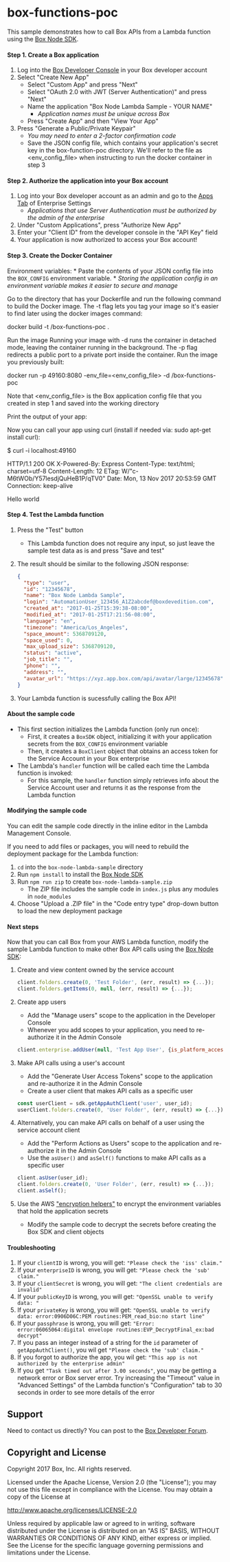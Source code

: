 # box-functions-poc

This sample demonstrates how to call Box APIs from a Lambda function using the [Box Node SDK](https://github.com/box/box-node-sdk).

#### Step 1. Create a Box application
1. Log into the [Box Developer Console](https://developers.box.com) in your Box developer account
2. Select "Create New App"
    * Select "Custom App" and press "Next"
    * Select "OAuth 2.0 with JWT (Server Authentication)" and press "Next"
    * Name the application "Box Node Lambda Sample - YOUR NAME"
        * *Application names must be unique across Box*
    * Press "Create App" and then "View Your App"
3. Press "Generate a Public/Private Keypair"
    * *You may need to enter a 2-factor confirmation code*
    * Save the JSON config file, which contains your application's secret key in the box-function-poc directory. We'll refer to the file as <env_config_file> when instructing to run the docker container in step 3 

#### Step 2. Authorize the application into your Box account
1. Log into your Box developer account as an admin and go to the [Apps Tab](https://app.box.com/master/settings/openbox) of Enterprise Settings
    * *Applications that use Server Authentication must be authorized by the admin of the enterprise*
2. Under "Custom Applications", press "Authorize New App"
3. Enter your "Client ID" from the developer console in the "API Key" field
4. Your application is now authorized to access your Box account!

#### Step 3. Create the Docker Container
Environment variables:
    * Paste the contents of your JSON config file into the `BOX_CONFIG` environment variable.
        * *Storing the application config in an environment variable makes it easier to secure and manage*

Go to the directory that has your Dockerfile and run the following command to build the Docker image. The -t flag lets you tag
your image so it's easier to find later using the docker images command:

docker build -t <username>/box-functions-poc .

Run the image
Running your image with -d runs the container in detached mode, leaving the container running in the background. The -p flag
redirects a public port to a private port inside the container. Run the image you previously built:

docker run -p 49160:8080 -env_file=<env_config_file> -d <username>/box-functions-poc

Note that <env_config_file> is the Box application config file that you created in step 1 and saved into the working directory

Print the output of your app:

Now you can call your app using curl (install if needed via: sudo apt-get install curl):

$ curl -i localhost:49160

HTTP/1.1 200 OK
X-Powered-By: Express
Content-Type: text/html; charset=utf-8
Content-Length: 12
ETag: W/"c-M6tWOb/Y57lesdjQuHeB1P/qTV0"
Date: Mon, 13 Nov 2017 20:53:59 GMT
Connection: keep-alive

Hello world
    
#### Step 4. Test the Lambda function
1. Press the "Test" button
    * This Lambda function does not require any input, so just leave the sample test data as is and press "Save and test"
2. The result should be similar to the following JSON response:

    ```JSON
    {
      "type": "user",
      "id": "12345678",
      "name": "Box Node Lambda Sample",
      "login": "AutomationUser_123456_A1Z2abcdef@boxdevedition.com",
      "created_at": "2017-01-25T15:39:38-08:00",
      "modified_at": "2017-01-25T17:21:56-08:00",
      "language": "en",
      "timezone": "America/Los_Angeles",
      "space_amount": 5368709120,
      "space_used": 0,
      "max_upload_size": 5368709120,
      "status": "active",
      "job_title": "",
      "phone": "",
      "address": "",
      "avatar_url": "https://xyz.app.box.com/api/avatar/large/12345678"
    }
    ```
    
3. Your Lambda function is sucessfully calling the Box API!

#### About the sample code
* This first section initializes the Lambda function (only run once):
    * First, it creates a `BoxSDK` object, initializing it with your application secrets from the `BOX_CONFIG` environment variable
    * Then, it creates a `BoxClient` object that obtains an access token for the Service Account in your Box enterprise
*  The Lambda's `handler` function will be called each time the Lambda function is invoked:
    * For this sample, the `handler` function simply retrieves info about the Service Account user and returns it as the response
    from the Lambda function

#### Modifying the sample code
You can edit the sample code directly in the inline editor in the Lambda Management Console.

If you need to add files or packages, you will need to rebuild the deployment package for the Lambda function:
1. `cd` into the `box-node-lambda-sample` directory
2. Run `npm install` to install the [Box Node SDK](https://github.com/box/box-node-sdk) 
3. Run `npm run zip` to create `box-node-lambda-sample.zip`
    * The ZIP file includes the sample code in `index.js` plus any modules in `node_modules`
4. Choose "Upload a .ZIP file" in the "Code entry type" drop-down button to load the new deployment package

#### Next steps
Now that you can call Box from your AWS Lambda function, modify the sample Lambda function to make other Box API calls
using the [Box Node SDK](https://github.com/box/box-node-sdk):

1. Create and view content owned by the service account

    ```Javascript
    client.folders.create(0, 'Test Folder', (err, result) => {...});
    client.folders.getItems(0, null, (err, result) => {...});
    ```
    
2. Create app users
    * Add the "Manage users" scope to the application in the Developer Console
    * Whenever you add scopes to your application, you need to re-authorize it in the Admin Console
    
    ```Javascript
    client.enterprise.addUser(null, 'Test App User', {is_platform_access_only: true}, (err, result) => {...});
    ```
    
3. Make API calls using a user's account
    * Add the "Generate User Access Tokens" scope to the application and re-authorize it in the Admin Console
    * Create a user client that makes API calls as a specific user
    
    ```Javascript
    const userClient = sdk.getAppAuthClient('user', user_id);
    userClient.folders.create(0, 'User Folder', (err, result) => {...});
    ```
    
4. Alternatively, you can make API calls on behalf of a user using the service account client
    * Add the "Perform Actions as Users" scope to the application and re-authorize it in the Admin Console
    * Use the `asUser()` and `asSelf()` functions to make API calls as a specific user
    
    ```Javascript
    client.asUser(user_id);
    client.folders.create(0, 'User Folder', (err, result) => {...});
    client.asSelf();
    ```
    
5. Use the AWS ["encryption helpers"](http://docs.aws.amazon.com/lambda/latest/dg/tutorial-env_console.html)
   to encrypt the environment variables that hold the application secrets
    * Modify the sample code to decrypt the secrets before creating the Box SDK and client objects

#### Troubleshooting
1. If your `clientID` is wrong, you will get: `"Please check the 'iss' claim."`
2. If your `enterpriseID` is wrong, you will get: `"Please check the 'sub' claim."`
3. If your `clientSecret` is wrong, you will get: `"The client credentials are invalid"`
4. If your `publicKeyID` is wrong, you will get: `"OpenSSL unable to verify data: "`
5. If your `privateKey` is wrong, you will get: `"OpenSSL unable to verify data: error:0906D06C:PEM routines:PEM_read_bio:no start line"`
6. If your `passphrase` is wrong, you will get: `"Error: error:06065064:digital envelope routines:EVP_DecryptFinal_ex:bad decrypt"`
7. If you pass an integer instead of a string for the `id` parameter of `getAppAuthClient()`, you wil get `"Please check the 'sub' claim."`
8. If you forgot to authorize the app, you wil get: `"This app is not authorized by the enterprise admin"`
9. If you get `"Task timed out after 3.00 seconds"`, you may be getting a network error or Box server error.
Try increasing the "Timeout" value in "Advanced Settings" of the Lambda function's "Configuration" tab to 30 seconds in order
to see more details of the error

Support
-------

Need to contact us directly? You can post to the
[Box Developer Forum](https://community.box.com/t5/Developer-Forum/bd-p/DeveloperForum).

Copyright and License
---------------------

Copyright 2017 Box, Inc. All rights reserved.

Licensed under the Apache License, Version 2.0 (the "License");
you may not use this file except in compliance with the License.
You may obtain a copy of the License at

   http://www.apache.org/licenses/LICENSE-2.0

Unless required by applicable law or agreed to in writing, software
distributed under the License is distributed on an "AS IS" BASIS,
WITHOUT WARRANTIES OR CONDITIONS OF ANY KIND, either express or implied.
See the License for the specific language governing permissions and
limitations under the License.
